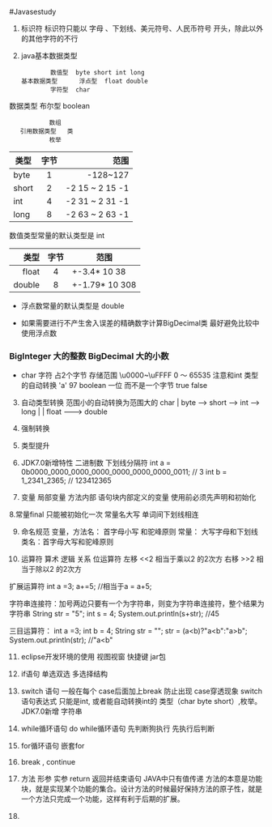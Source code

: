 #Javasestudy


1. 标识符 
标识符只能以 字母 、下划线、美元符号、人民币符号 开头，除此以外的其他字符的不行

2. java基本数据类型

			   数值型  byte short int long
	   基本数据类型	   浮点型  float double 
			   字符型  char 
数据类型		   布尔型  boolean
   
			   数组	
	   引用数据类型   类
			   枚举
			   

| 类型      | 字节     | 范围  |
|-----------|:---------:|------:|
| byte      | 1       | -128~127  |
| short     | 2       | -2 15 ~ 2 15 -1 |
| int       | 4       | -2 31 ~ 2 31 -1 |
| long      | 8       | -2 63 ~ 2 63 -1 |

数值类型常量的默认类型是 int

| 类型 | 字节 | 范围 |
| -----:| :-----:|------ |
| float |  4   |   +-3.4* 10 38 |
| double |  8   |  +-1.79* 10 308 |

* 浮点数常量的默认类型是 double 

* 如果需要进行不产生舍入误差的精确数字计算BigDecimal类
最好避免比较中使用浮点数

### BigInteger 大的整数 BigDecimal 大的小数  

* char 字符  占2个字节 存储范围 \u0000~\uFFFF  0 ～ 65535 
注意和int 类型的自动转换 'a'  97 
boolean 一位 而不是一个字节 true false

3. 自动类型转换
  范围小的自动转换为范围大的
		  char
		  |
byte --> short --> int --> long 
		   |	     |
		float ---> double 
4. 强制转换
5. 类型提升

6. JDK7.0新增特性
二进制数 
下划线分隔符
int a = 0b0000_0000_0000_0000_0000_0000_0000_0011;  // 3
int b = 1_2341_2365;  // 123412365

7. 变量
局部变量 方法内部 语句块内部定义的变量
	使用前必须先声明和初始化

8.常量final
只能被初始化一次
常量名大写 单词间下划线相连

9. 命名规范
变量，方法名：  首字母小写 和驼峰原则
常量： 大写字母和下划线
类名：首字母大写和驼峰原则

10. 运算符
算术 逻辑 关系
位运算符
左移 <<2  相当于乘以2 的2次方
右移 >>2  相当于除以2 的2次方 

扩展运算符
int a =3;
a+=5; //相当于a = a+5;

字符串连接符：加号两边只要有一个为字符串，则变为字符串连接符，整个结果为字符串
String str = "5";
int s = 4;
System.out.println(s+str);  //45

三目运算符：
int a =3;
int b = 4;
String str = "";
str = (a<b)?"a<b":"a>b";
System.out.println(str); //"a<b"

11. eclipse开发环境的使用
视图视窗
快捷键
jar包

12. if语句 单选双选 多选择结构

13. switch 语句
一般在每个 case后面加上break 防止出现 case穿透现象
switch语句表达式 只能是int, 或者能自动转换int的 类型（char byte short）,枚举。
JDK7.0新增 字符串

14. while循环语句 do while循环语句
先判断狗执行   先执行后判断

15. for循环语句 嵌套for

16. break , continue

17. 方法 
形参 实参
return 返回并结束语句
JAVA中只有值传递
方法的本意是功能块，就是实现某个功能的集合。设计方法的时候最好保持方法的原子性，就是一个方法只完成一个功能，这样有利于后期的扩展。

18. 　　
